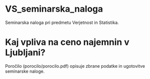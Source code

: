 # VS_seminarska_naloga

Seminarska naloga pri predmetu Verjetnost in Statistika.

# Kaj vpliva na ceno najemnin v Ljubljani?
Poročilo (porocilo/porocilo.pdf) opisuje zbrane podatke in ugotovitve seminarske naloge.
